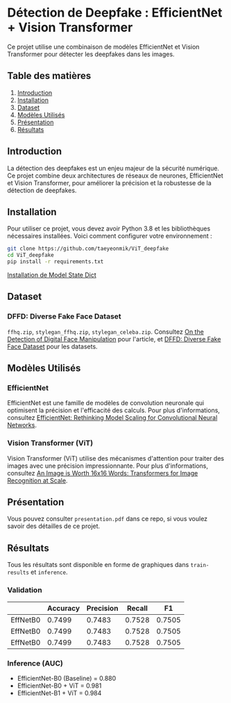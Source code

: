# Détection de Deepfake : EfficientNet + Vision Transformer

Ce projet utilise une combinaison de modèles EfficientNet et Vision Transformer pour détecter les deepfakes dans les images.

## Table des matières
1. [Introduction](#introduction)
2. [Installation](#installation)
3. [Dataset]($dataset)
4. [Modèles Utilisés](#modèles-utilisés)
5. [Présentation](#presentation)
6. [Résultats](#resultat)

## Introduction
La détection des deepfakes est un enjeu majeur de la sécurité numérique. Ce projet combine deux architectures de réseaux de neurones, EfficientNet et Vision Transformer, pour améliorer la précision et la robustesse de la détection de deepfakes.

## Installation
Pour utiliser ce projet, vous devez avoir Python 3.8 et les bibliothèques nécessaires installées. Voici comment configurer votre environnement :

```bash
git clone https://github.com/taeyeonmik/ViT_deepfake
cd ViT_deepfake
pip install -r requirements.txt
```

[Installation de Model State Dict](https://drive.google.com/drive/folders/1iqpvkxa0oxgub9URjgcH7Sco-TZzhiOP?usp=sharing)

## Dataset
### DFFD: Diverse Fake Face Dataset
`ffhq.zip`, `stylegan_ffhq.zip`, `stylegan_celeba.zip`. Consultez [On the Detection of Digital Face Manipulation](https://arxiv.org/abs/1910.01717) pour l'article, et [DFFD: Diverse Fake Face Dataset](https://cvlab.cse.msu.edu/dffd-dataset.html#bibtex-detection-of-digital-face-manipulation) pour les datasets.

## Modèles Utilisés
### EfficientNet
EfficientNet est une famille de modèles de convolution neuronale qui optimisent la précision et l'efficacité des calculs. Pour plus d'informations, consultez [EfficientNet: Rethinking Model Scaling for Convolutional Neural Networks](https://arxiv.org/abs/1905.11946).

### Vision Transformer (ViT)
Vision Transformer (ViT) utilise des mécanismes d'attention pour traiter des images avec une précision impressionnante. Pour plus d'informations, consultez [An Image is Worth 16x16 Words: Transformers for Image Recognition at Scale](https://arxiv.org/abs/2010.11929).

## Présentation
Vous pouvez consulter `presentation.pdf` dans ce repo, si vous voulez savoir des détailles de ce projet.

## Résultats
Tous les résultats sont disponible en forme de graphiques dans `train-results` et `inference`.
### Validation
|                 | Accuracy        | Precision       | Recall          | F1              |
|-----------------|-----------------|-----------------|-----------------|-----------------|
| EffNetB0        | 0.7499          | 0.7483          | 0.7528          | 0.7505          |
| EffNetB0        | 0.7499          | 0.7483          | 0.7528          | 0.7505          |
| EffNetB0        | 0.7499          | 0.7483          | 0.7528          | 0.7505          |

### Inference (AUC)
- EfficientNet-B0 (Baseline) = 0.880
- EfficientNet-B0 + ViT = 0.981
- EfficientNet-B1 + ViT = 0.984
